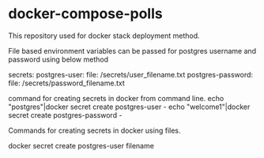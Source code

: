 # docker-compose-polls
This repository used for docker stack deployment method.

File based environment variables can be passed for postgres username and password using below method

secrets:
 postgres-user:
   file: /secrets/user_filename.txt
 postgres-password: 
   file: /secrets/password_filename.txt

command for creating secrets in docker from command line.
echo "postgres"|docker secret create postgres-user -
echo "welcome1"|docker secret create postgres-password -

Commands for creating secrets in docker using files.

docker secret create postgres-user filename



